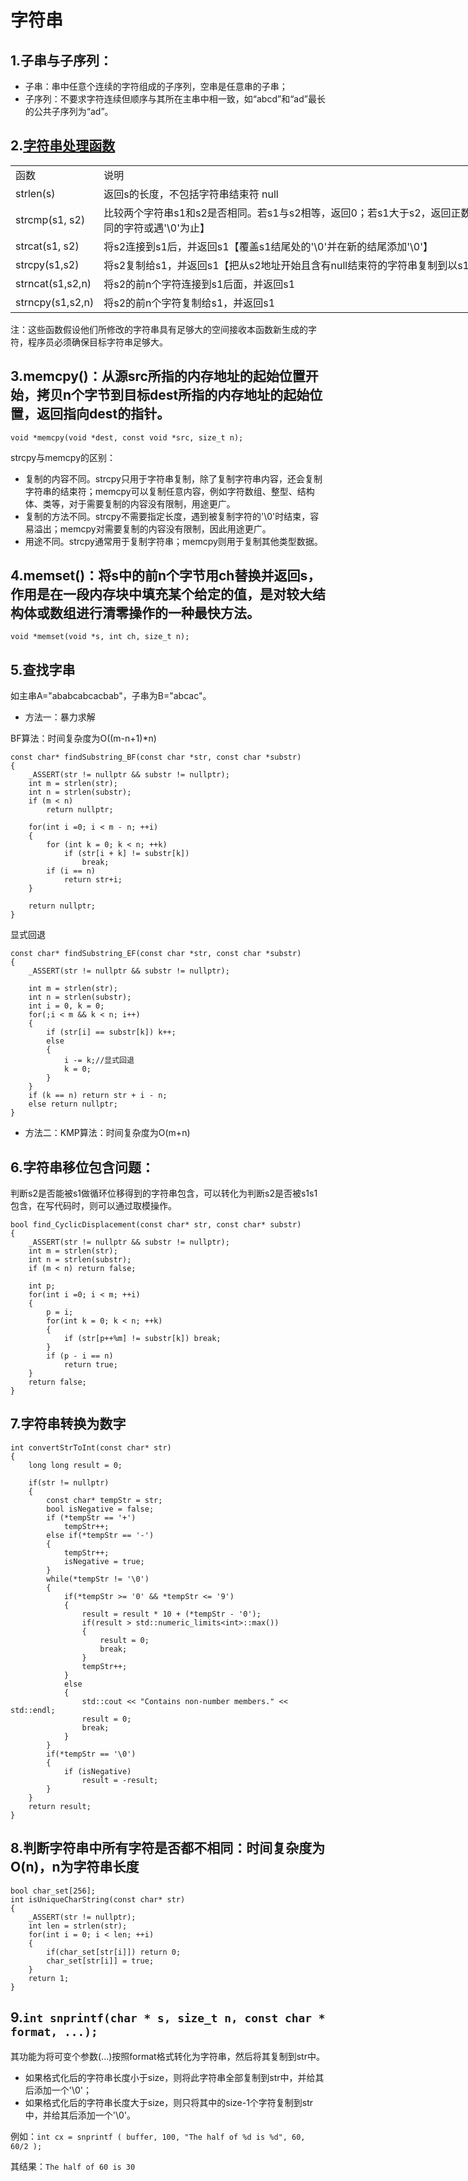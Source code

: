 # 字符串

## 1.子串与子序列：

- 子串：串中任意个连续的字符组成的子序列，空串是任意串的子串；
- 子序列：不要求字符连续但顺序与其所在主串中相一致，如“abcd”和“ad”最长的公共子序列为“ad”。

## 2.[字符串处理函数](./字符串处理函数.md)

<table border=0 cellpadding=0 cellspacing=0 width=1390 style='border-collapse:
 collapse;table-layout:fixed;width:1043pt'>
 <col width=117 style='mso-width-source:userset;mso-width-alt:3744;width:88pt'>
 <col width=1273 style='mso-width-source:userset;mso-width-alt:40736;
 width:955pt'>
 <tr height=19 style='height:14.25pt'>
  <td height=19 class=xl642128 width=117 style='height:14.25pt;width:88pt'>函数</td>
  <td class=xl642128 width=1273 style='border-left:none;width:955pt'>说明</td>
 </tr>
 <tr height=19 style='height:14.25pt'>
  <td height=19 class=xl632128 style='height:14.25pt;border-top:none'>strlen(s)</td>
  <td class=xl632128 style='border-top:none;border-left:none'>返回s的长度，不包括字符串结束符
  null</td>
 </tr>
 <tr height=19 style='height:14.25pt'>
  <td height=19 class=xl632128 style='height:14.25pt;border-top:none'>strcmp(s1,
  s2)</td>
  <td class=xl632128 style='border-top:none;border-left:none'>比较两个字符串s1和s2是否相同。若s1与s2相等，返回0；若s1大于s2，返回正数；若s1小于s2，则返回负数【两个字符串自左向右逐个字符按ASCII码相比较，直至出现不同的字符或遇'\0'为止】</td>
 </tr>
 <tr height=19 style='height:14.25pt'>
  <td height=19 class=xl632128 style='height:14.25pt;border-top:none'>strcat(s1,
  s2)</td>
  <td class=xl632128 style='border-top:none;border-left:none'>将s2连接到s1后，并返回s1【覆盖s1结尾处的'\0'并在新的结尾添加'\0'】</td>
 </tr>
 <tr height=19 style='height:14.25pt'>
  <td height=19 class=xl632128 style='height:14.25pt;border-top:none'>strcpy(s1,s2)</td>
  <td class=xl632128 style='border-top:none;border-left:none'>将s2复制给s1，并返回s1【把从s2地址开始且含有null结束符的字符串复制到以s1开始的地址空间】</td>
 </tr>
 <tr height=19 style='height:14.25pt'>
  <td height=19 class=xl632128 style='height:14.25pt;border-top:none'>strncat(s1,s2,n)</td>
  <td class=xl632128 style='border-top:none;border-left:none'>将s2的前n个字符连接到s1后面，并返回s1</td>
 </tr>
 <tr height=19 style='height:14.25pt'>
  <td height=19 class=xl632128 style='height:14.25pt;border-top:none'>strncpy(s1,s2,n)</td>
  <td class=xl632128 style='border-top:none;border-left:none'>将s2的前n个字符复制给s1，并返回s1</td>
 </tr>
 <![if supportMisalignedColumns]>
 <tr height=0 style='display:none'>
  <td width=117 style='width:88pt'></td>
  <td width=1273 style='width:955pt'></td>
 </tr>
 <![endif]>
</table>


注：这些函数假设他们所修改的字符串具有足够大的空间接收本函数新生成的字符，程序员必须确保目标字符串足够大。

## 3.memcpy()：从源src所指的内存地址的起始位置开始，拷贝n个字节到目标dest所指的内存地址的起始位置，返回指向dest的指针。

`void *memcpy(void *dest, const void *src, size_t n);`

strcpy与memcpy的区别：

- 复制的内容不同。strcpy只用于字符串复制，除了复制字符串内容，还会复制字符串的结束符；memcpy可以复制任意内容，例如字符数组、整型、结构体、类等，对于需要复制的内容没有限制，用途更广。
- 复制的方法不同。strcpy不需要指定长度，遇到被复制字符的'\0'时结束，容易溢出；memcpy对需要复制的内容没有限制，因此用途更广。
- 用途不同。strcpy通常用于复制字符串；memcpy则用于复制其他类型数据。

## 4.memset()：将s中的前n个字节用ch替换并返回s，作用是在一段内存块中填充某个给定的值，是对较大结构体或数组进行清零操作的一种最快方法。

`void *memset(void *s, int ch, size_t n);`

## 5.查找字串

如主串A="ababcabcacbab"，子串为B="abcac"。

- 方法一：暴力求解

BF算法：时间复杂度为O((m-n+1)*n)

    const char* findSubstring_BF(const char *str, const char *substr)
    {
    	_ASSERT(str != nullptr && substr != nullptr);
    	int m = strlen(str);
    	int n = strlen(substr);
    	if (m < n)
    		return nullptr;
    
    	for(int i =0; i < m - n; ++i)
    	{
    		for (int k = 0; k < n; ++k)
    			if (str[i + k] != substr[k])
    				break;
    		if (i == n)
    			return str+i;
    	}
    
    	return nullptr;
    }

显式回退

    const char* findSubstring_EF(const char *str, const char *substr)
    {
    	_ASSERT(str != nullptr && substr != nullptr);
    
    	int m = strlen(str);
    	int n = strlen(substr);
    	int i = 0, k = 0;
    	for(;i < m && k < n; i++)
    	{
    		if (str[i] == substr[k]) k++;
    		else
    		{
    			i -= k;//显式回退
    			k = 0;
    		}
    	}
    	if (k == n) return str + i - n;
    	else return nullptr;
    }

- 方法二：KMP算法：时间复杂度为O(m+n)


## 6.字符串移位包含问题：

判断s2是否能被s1做循环位移得到的字符串包含，可以转化为判断s2是否被s1s1包含，在写代码时，则可以通过取模操作。

    bool find_CyclicDisplacement(const char* str, const char* substr)
    {
    	_ASSERT(str != nullptr && substr != nullptr);
    	int m = strlen(str);
    	int n = strlen(substr);
    	if (m < n) return false;
    
    	int p;
    	for(int i =0; i < m; ++i)
    	{
    		p = i;
    		for(int k = 0; k < n; ++k)
    		{
    			if (str[p++%m] != substr[k]) break;
    		}
    		if (p - i == n)
    			return true;
    	}
    	return false;
    }


## 7.字符串转换为数字

    int convertStrToInt(const char* str)
    {
    	long long result = 0;
    
    	if(str != nullptr)
    	{
    		const char* tempStr = str;
    		bool isNegative = false;
    		if (*tempStr == '+')
    			tempStr++;
    		else if(*tempStr == '-')
    		{
    			tempStr++;
    			isNegative = true;
    		}
    		while(*tempStr != '\0')
    		{
    			if(*tempStr >= '0' && *tempStr <= '9')
    			{
    				result = result * 10 + (*tempStr - '0');
    				if(result > std::numeric_limits<int>::max())
    				{
    					result = 0;
    					break;
    				}
    				tempStr++;
    			}
    			else
    			{
    				std::cout << "Contains non-number members." << std::endl;
    				result = 0;
    				break;
    			}
    		}
    		if(*tempStr == '\0')
    		{
    			if (isNegative)
    				result = -result;
    		}
    	}
    	return result;
    }


## 8.判断字符串中所有字符是否都不相同：时间复杂度为O(n)，n为字符串长度

    bool char_set[256];
    int isUniqueCharString(const char* str)
    {
    	_ASSERT(str != nullptr);
    	int len = strlen(str);
    	for(int i = 0; i < len; ++i)
    	{
    		if(char_set[str[i]]) return 0;
    		char_set[str[i]] = true;
    	}
    	return 1;
    }



## 9.`int snprintf(char * s, size_t n, const char * format, ...);`

其功能为将可变个参数(...)按照format格式转化为字符串，然后将其复制到str中。

- 如果格式化后的字符串长度小于size，则将此字符串全部复制到str中，并给其后添加一个'\0'；
- 如果格式化后的字符串长度大于size，则只将其中的size-1个字符复制到str中，并给其后添加一个'\0'。

例如：`int cx = snprintf ( buffer, 100, "The half of %d is %d", 60, 60/2 );`

其结果：`The half of 60 is 30`